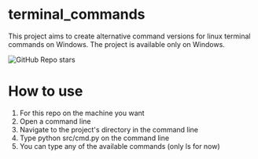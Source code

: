 # terminal_commands
This project aims to create alternative command versions for linux terminal commands on Windows. The project is 
available only on Windows.

![GitHub Repo stars](https://img.shields.io/github/stars/Dan-Popescu/terminal_commands)

# How to use
1. For this repo on the machine you want
2. Open a command line
2. Navigate to the project's directory in the command line
3. Type python src/cmd.py on the command line
4. You can type any of the available commands (only ls for now)






